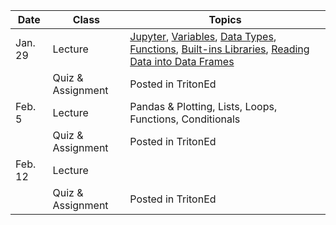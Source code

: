 | **Date** | **Class**                      |   **Topics**                     |
|----------|--------------------------------|----------------------------------|
| Jan. 29  | Lecture                        | [Jupyter](http://swcarpentry.github.io/python-novice-gapminder/01-run-quit/), [Variables](http://swcarpentry.github.io/python-novice-gapminder/02-variables/), [Data Types](http://swcarpentry.github.io/python-novice-gapminder/03-types-conversion/), [Functions](http://swcarpentry.github.io/python-novice-gapminder/04-built-in/), [Built-ins Libraries](http://swcarpentry.github.io/python-novice-gapminder/06-libraries/), [Reading Data into Data Frames](http://swcarpentry.github.io/python-novice-gapminder/07-reading-tabular/)     |                                   
|          | Quiz & Assignment              | Posted in TritonEd                |
| Feb. 5   | Lecture                        | Pandas & Plotting, Lists, Loops, Functions, Conditionals |
|          | Quiz & Assignment              | Posted in TritonEd                 |
| Feb. 12  | Lecture                        |                                 |
|          |Quiz & Assignment               | Posted in TritonEd     |
